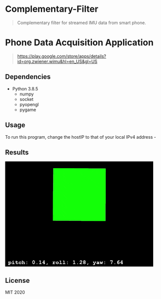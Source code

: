 # Complementary-Filter
> Complementary filter for streamed IMU data from smart phone.

# Phone Data Acquisition Application
> https://play.google.com/store/apps/details?id=org.zwiener.wimu&hl=en_US&gl=US


## Dependencies
- Python 3.8.5
  - numpy
  - socket
  - pyopengl
  - pygame
  

## Usage
To run this program, change the hostIP to that of your local IPv4 address - 

## Results
![Phone Orientation - Complementary Filter](comp_filter_gif.gif)

## License
MIT 2020
